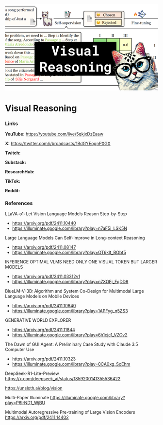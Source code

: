 ![thumbnail](thumbnail.png)

# Visual Reasoning

### Links

**YouTube:** https://youtube.com/live/5qkjxDzEaaw

**X:** https://twitter.com/i/broadcasts/1BdGYEognPXGX

**Twitch:**

**Substack:**

**ResearchHub:**

**TikTok:**

**Reddit:**

### References

LLaVA-o1: Let Vision Language Models Reason Step-by-Step
- https://arxiv.org/pdf/2411.10440
- https://illuminate.google.com/library?play=n7aF5j_LSK5N

Large Language Models Can Self-Improve in Long-context Reasoning
- https://arxiv.org/pdf/2411.08147
- https://illuminate.google.com/library?play=OT6klt_BObf5

INFERENCE OPTIMAL VLMS NEED ONLY ONE VISUAL TOKEN BUT LARGER MODELS
- https://arxiv.org/pdf/2411.03312v1
- https://illuminate.google.com/library?play=n7XOFj_FqDD8

BlueLM-V-3B: Algorithm and System Co-Design for Multimodal Large Language Models on Mobile Devices
- https://arxiv.org/pdf/2411.10640
- https://illuminate.google.com/library?play=1APFyg_n5ZS3

GENERATIVE WORLD EXPLORER
- https://arxiv.org/pdf/2411.11844
- https://illuminate.google.com/library?play=6h1cjc1_VZCv2

The Dawn of GUI Agent: A Preliminary Case Study with Claude 3.5 Computer Use
- https://arxiv.org/pdf/2411.10323
- https://illuminate.google.com/library?play=0CA0xg_SoEhm

DeepSeek-R1-Lite-Preview
https://x.com/deepseek_ai/status/1859200141355536422

https://unsloth.ai/blog/vision

Multi-Paper Illuminate
https://illuminate.google.com/library?play=P6lrND1_WjBU

Multimodal Autoregressive Pre-training of Large Vision Encoders
https://arxiv.org/pdf/2411.14402
